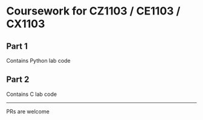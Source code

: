 # Coursework for CZ1103 / CE1103 / CX1103 

## Part 1 
Contains Python lab code

## Part 2 
Contains C lab code

------
PRs are welcome
